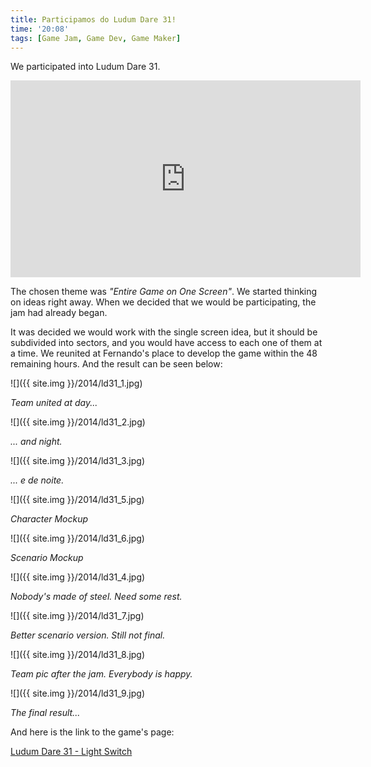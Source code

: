 ```yaml
---
title: Participamos do Ludum Dare 31!
time: '20:08'
tags: [Game Jam, Game Dev, Game Maker]
---
```


We participated into Ludum Dare 31.

<iframe width="560" height="315" src="https://www.youtube.com/embed/9OjIIhm8ZVk" frameborder="0" allowfullscreen></iframe>

The chosen theme was _"Entire Game on One Screen"_.
We started thinking on ideas right away. When we decided that we would be participating, the jam had already began.

It was decided we would work with the single screen idea, but it should be subdivided into sectors, and you would have access to each one of them at a time.
We reunited at Fernando's place to develop the game within the 48 remaining hours. And the result can be seen below:

![]({{ site.img }}/2014/ld31_1.jpg)

_Team united at day..._

![]({{ site.img }}/2014/ld31_2.jpg)

_... and night._

![]({{ site.img }}/2014/ld31_3.jpg)

_... e de noite._

![]({{ site.img }}/2014/ld31_5.jpg)

_Character Mockup_

![]({{ site.img }}/2014/ld31_6.jpg)

_Scenario Mockup_

![]({{ site.img }}/2014/ld31_4.jpg)

_Nobody's made of steel. Need some rest._

![]({{ site.img }}/2014/ld31_7.jpg)

_Better scenario version. Still not final._

![]({{ site.img }}/2014/ld31_8.jpg)

_Team pic after the jam. Everybody is happy._

![]({{ site.img }}/2014/ld31_9.jpg)

_The final result..._

And here is the link to the game's page:

[Ludum Dare 31 - Light Switch](http://ludumdare.com/compo/ludum-dare-31/?action=preview&uid=47113)

